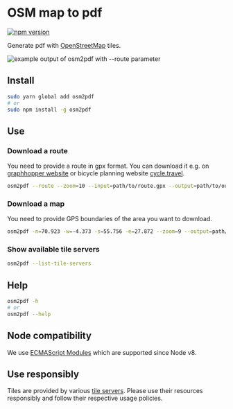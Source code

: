 # OSM map to pdf

[![npm version](https://badge.fury.io/js/osm2pdf.svg)](https://www.npmjs.com/package/osm2pdf)

Generate pdf with [OpenStreetMap](https://openstreetmap.org) tiles.

![example output of osm2pdf with --route parameter](https://git.mrkvon.org/mrkvon/osm2pdf/raw/branch/master/example.png)

<!--
## Video

[![How to download OpenStreetMap with osm2pdf](https://img.youtube.com/vi/DiPj8yaXapA/0.jpg)](https://youtu.be/DiPj8yaXapA)
-->

## Install

```bash
sudo yarn global add osm2pdf
# or
sudo npm install -g osm2pdf
```

## Use


### Download a route

You need to provide a route in gpx format. You can download it e.g. on [graphhopper website](https://graphhopper.com/maps/) or bicycle planning website [cycle.travel](https://cycle.travel/map).

```bash
osm2pdf --route --zoom=10 --input=path/to/route.gpx --output=path/to/output --tile-server=1
```

### Download a map

You need to provide GPS boundaries of the area you want to download.

```bash
osm2pdf -n=70.923 -w=-4.373 -s=55.756 -e=27.872 --zoom=9 --output=path/to/output --tile-server=2
```

### Show available tile servers

```bash
osm2pdf --list-tile-servers
```

## Help

```bash
osm2pdf -h
# or
osm2pdf --help
```

## Node compatibility

We use [ECMAScript Modules](https://nodejs.org/docs/latest/api/esm.html) which are supported since Node v8.


## Use responsibly

Tiles are provided by various [tile servers](https://wiki.openstreetmap.org/wiki/Tile_servers). Please use their resources responsibly and follow their respective usage policies.
